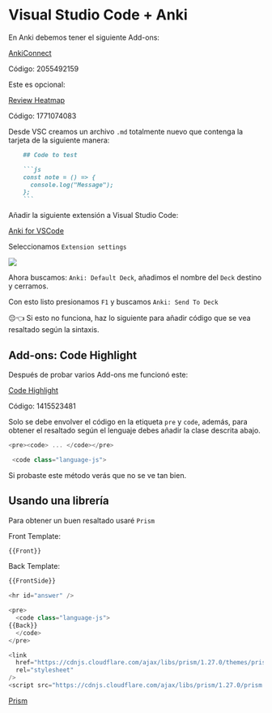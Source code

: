 # Visual Studio Code + Anki

En Anki debemos tener el siguiente Add-ons:

[AnkiConnect](https://ankiweb.net/shared/info/2055492159)

Código: 2055492159

Este es opcional:

[Review Heatmap](https://ankiweb.net/shared/info/1771074083)

Código: 1771074083

Desde VSC creamos un archivo `.md` totalmente nuevo que contenga la tarjeta de la siguiente manera:

```md
	## Code to test

	```js
	const note = () => {
	  console.log("Message");
	};
	```
```

Añadir la siguiente extensión a Visual Studio Code:

[Anki for VSCode](https://marketplace.visualstudio.com/items?itemName=jasew.anki)

Seleccionamos `Extension settings`

![](https://i.postimg.cc/T1WkDqcG/29-anki-for-vsc.png)

Ahora buscamos: `Anki: Default Deck`, añadimos el nombre del `Deck` destino y cerramos.

Con esto listo presionamos `F1` y buscamos `Anki: Send To Deck`

😔👈 Si esto no funciona, haz lo siguiente para añadir código que se vea resaltado según la sintaxis.

## Add-ons: Code Highlight

Después de probar varios Add-ons me funcionó este:

[Code Highlight](https://ankiweb.net/shared/info/1415523481)

Código: 1415523481

Solo se debe envolver el código en la etiqueta `pre` y `code`, además, para obtener el resaltado según el lenguaje debes añadir la clase descrita abajo.

```js
<pre><code> ... </code></pre>

 <code class="language-js">
```

Si probaste este método verás que no se ve tan bien.

## Usando una librería

Para obtener un buen resaltado usaré ``Prism``

Front Template:

```js
{{Front}}
```

Back Template:

```js
{{FrontSide}}

<hr id="answer" />

<pre>
  <code class="language-js">
{{Back}}
  </code>
</pre>

<link
  href="https://cdnjs.cloudflare.com/ajax/libs/prism/1.27.0/themes/prism.min.css"
  rel="stylesheet"
/>
<script src="https://cdnjs.cloudflare.com/ajax/libs/prism/1.27.0/prism.min.js"></script>
```

[Prism](https://prismjs.com/)
